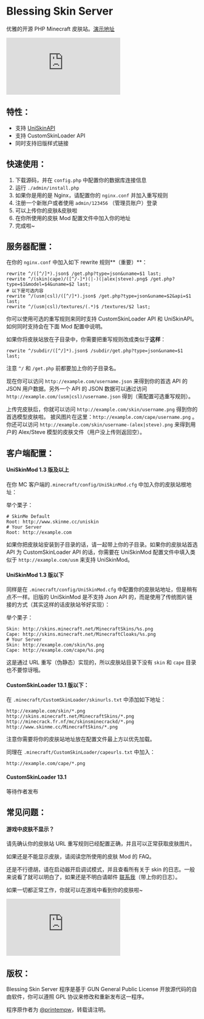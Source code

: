 # Blessing Skin Server

优雅的开源 PHP Minecraft 皮肤站。[演示地址](https://skin.prinzeugen.net/)

![screenshot](https://img.prinzeugen.net/image.php?di=FIQD)

特性：
-----------

- 支持 [UniSkinAPI](https://github.com/RecursiveG/UniSkinServer/blob/master/doc/UniSkinAPI_zh-CN.md)
- 支持 CustomSkinLoader API
- 同时支持旧版样式链接

快速使用：
-----------

1. 下载源码，并在 `config.php` 中配置你的数据库连接信息
2.  运行 `./admin/install.php`
3. 如果你是用的是 Nginx，请配置你的 `nginx.conf` 并加入重写规则
4. 注册一个新账户或者使用 `admin/123456` （管理员账户）登录
5. 可以上传你的皮肤&皮肤啦
6. 在你所使用的皮肤 Mod 配置文件中加入你的地址
7. 完成啦~

服务器配置：
------------

在你的 `nginx.conf` 中加入如下 rewrite 规则**（重要）**：

```
rewrite ^/([^/]*).json$ /get.php?type=json&uname=$1 last;
rewrite ^/(skin|cape)/([^/-]*)(|-)(|alex|steve).png$ /get.php?type=$1&model=$4&uname=$2 last;
# 以下是可选内容
rewrite ^/(usm|csl)/([^/]*).json$ /get.php?type=json&uname=$2&api=$1 last;
rewrite ^/(usm|csl)/textures/(.*)$ /textures/$2 last;
```
你可以使用可选的重写规则来同时支持 CustomSkinLoader API 和 UniSkinAPI。如何同时支持会在下面 Mod 配置中说明。

如果你将皮肤站放在子目录中，你需要把重写规则改成类似于**这样**：

```
rewrite ^/subdir/([^/]*).json$ /subdir/get.php?type=json&uname=$1 last;
```

注意 `^/` 和 `/get.php` 前都要加上你的子目录名。

现在你可以访问 `http://example.com/username.json` 来得到你的首选 API 的 JSON 用户数据。另外一个 API 的 JSON 数据可以通过访问 `http://example.com/(usm|csl)/username.json` 得到（需配置可选重写规则）。

上传完皮肤后，你就可以访问 `http://example.com/skin/username.png` 得到你的首选模型皮肤啦。 披风图片在这里：`http://example.com/cape/username.png` 。你还可以访问 `http://example.com/skin/username-(alex|steve).png` 来得到用户的 Alex/Steve 模型的皮肤文件（用户没上传则返回空）。

客户端配置：
------------

#### UniSkinMod 1.3 版及以上

在你 MC 客户端的`.minecraft/config/UniSkinMod.cfg` 中加入你的皮肤站根地址：

举个栗子：

```
# SkinMe Default
Root: http://www.skinme.cc/uniskin
# Your Server
Root: http://example.com
```
如果你把皮肤站安装到子目录的话，请一起带上你的子目录。如果你的皮肤站首选 API 为 CustomSkinLoader API 的话，你需要在 UniSkinMod 配置文件中填入类似于 `http://example.com/usm` 来支持 UniSkinMod。

#### UniSkinMod 1.3 版以下

同样是在 `.minecraft/config/UniSkinMod.cfg` 中配置你的皮肤站地址，但是稍有点不一样。旧版的 UniSkinMod 是不支持 Json API 的，而是使用了传统图片链接的方式（其实这样的话皮肤站爷好实现）：

举个栗子：

```
Skin: http://skins.minecraft.net/MinecraftSkins/%s.png
Cape: http://skins.minecraft.net/MinecraftCloaks/%s.png
# Your Server
Skin: http://example.com/skin/%s.png
Cape: http://example.com/cape/%s.png
```

这是通过 URL 重写（伪静态）实现的，所以皮肤站目录下没有 `skin` 和 `cape` 目录也不要惊讶哦。

#### CustomSkinLoader 13.1 版以下：

在 `.minecraft/CustomSkinLoader/skinurls.txt` 中添加如下地址：

```
http://example.com/skin/*.png
http://skins.minecraft.net/MinecraftSkins/*.png
http://minecrack.fr.nf/mc/skinsminecrackd/*.png
http://www.skinme.cc/MinecraftSkins/*.png
```

注意你需要将你的皮肤站地址放在配置文件最上方以优先加载。

同理在 `.minecraft/CustomSkinLoader/capeurls.txt` 中加入：

```
http://example.com/cape/*.png
```

#### CustomSkinLoader 13.1

等待作者发布

常见问题：
------------

#### 游戏中皮肤不显示？

请先确认你的皮肤站 URL 重写规则已经配置正确，并且可以正常获取皮肤图片。

如果还是不能显示皮肤，请阅读您所使用的皮肤 Mod 的 FAQ。

还是不行德胡，请在启动器开启调试模式，并且查看所有关于 skin 的日志。一般来说看了就可以明白了，如果还是不明白请邮件 [联系我](mailto:h@prinzeugen.net)（带上你的日志）。

如果一切都正常工作，你就可以在游戏中看到你的皮肤啦~

![screenshot2](https://img.prinzeugen.net/image.php?di=EV1E)

版权：
------------
Blessing Skin Server 程序是基于 GUN General Public License 开放源代码的自由软件，你可以遵照 GPL 协议来修改和重新发布这一程序。

程序原作者为 [@printempw](https://prinzeugen.net/)，转载请注明。

